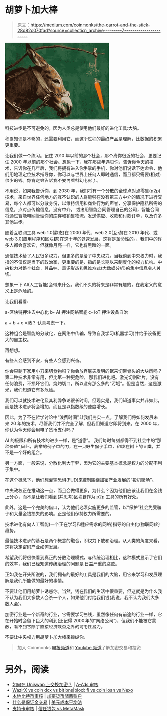 # 胡萝卜加大棒

> 原文：<https://medium.com/coinmonks/the-carrot-and-the-stick-28d82c070fad?source=collection_archive---------7----------------------->

![](img/ab86b8a34cad9c79379c082c0c0c016f.png)

科技进步是不可避免的，因为人类总是使用他们最好的进化工具:大脑。

积累知识是不够的，还需要利用它，而这个过程的最终产品是理解，比数据的积累更重要。

让我们做一个练习。记住 2010 年以前的那个社会，那个离你很近的社会，更要记住 2000 年以前的那个社会。想象一下，我在那些年遇见你，告诉你今天的技术，告诉你在几年后，我们将拥有进入你手掌的手机，你对他们说话下达命令，他们用地理定位技术指导你，你可以与世界上任何人即时通信，而且都只需要(相对)很少的钱。你肯定会告诉我不要再看科幻电影了。

不用说，如果我告诉你，到 2030 年，我们将有一个分散的全球点对点零售(p2p)技术，来自世界任何地方的互不认识的人将能够在没有第三方中介的情况下进行交易，每个人都可以分散身份，以维持信用和商业行为的声誉，分享保护隐私所需的信息，点对点传输信息，没有中介， 或者用智能合同管理自己的公司，智能合同将通过智能电网管理你的库存和销售物流，发送供应、收款和付款订单，以及许多其他进步。

随着互联网工具 web 1.0(静态)在 2000 年代、web 2.0(互动)在 2010 年代、或 web 3.0(应用程序和区块链)在这十年的迅速发展，这将是革命性的。，我们中的许多人都会喜欢它，但就像月亮一样，它也有黑暗的一面。

通信技术给了人民很多权力，但更多的是给了中央权力。当我谈到中央权力时，我指的不仅仅是当下的政治家，更重要的是，指的是长期以来制度化的权力机构。中央权力对整个社会、其品味、意识形态和思维方式(大数据分析)的集中信息令人关切。

想象一下 AI(人工智能)会带来什么。我们不久的将来是非常有趣的，在我定义的意义上是危险的。

让我们看看:

a-区块链押注去中心化
b- AI 押注网络智能
c- IoT 押注设备自治

a + b + c =赌？
认真考虑一下。

这种组合是智能的分散化，在网络中传输，导致自我学习(机器学习)并给予设备更大的自主权。

再想想。

有些人会感到不安，有些人会感到兴奋。

你会只剩下家用小刀来切食物吗？你会放弃屠夫发明的锯来切带骨头的大块肉吗？第二种技术非常有用，但比第一种更危险。
那我们进化吧。激光切割碎片，没有任何浪费，不损坏它们，烧灼切口，所以没有那么多的“污垢”。但是当然，这是激光，我们知道它有多危险。

我们可以就技术进化及其利弊争论很长时间。但现实是，我们知道事实并非如此，而是技术进步将会增加，而且是以指数级的速度增长。

因此，为了不在哲学讨论中“浪费时间”,让我们务实一点，了解我们将如何发展未来 20 年的技术，尽管我们并不完全了解，但我们知道它即将到来。在 2000 年，你认为今天你会用电子货币支付吗？

AI 的极限和所有技术的进步一样，是“道德”。
我们每时每刻都得不到社会中的“那种价值”,因此，我举的例子中的刀，在一只野生猴子手中，和绑在树上的人类，并不是一个好的组合。

另一方面，一般来说，分散化利大于弊，因为它的主要基本概念是权力的分配不利于集中。

在这个概念下，他们想灌输恐惧(FUD)来控制围绕加密产业发展的“投机赌场”。

中央政权正在推动这一点，而且会做得更多，为什么？因为他们应该让我们在金钱上分心，而不是让我们看到(并思考)区块链作为 p2p 工具的所有好处。

此外，这是一个完美的借口，认为他们必须实施更多的监管，以“保护”社会免受骗子和大量金钱损失的影响。正是他们保持权力所需要的。

技术进化有向人工智能(一个正在学习和适应需求的网络)指导的自主化(物联网)的趋势。

最佳技术进步的基石是两个概念的融合，即权力下放和治理。从人类的角度来看，这将决定密码产业如何发展。

希望我们将很快看到真正的分散治理模式，与传统治理相比，这种模式显示了它们的效率，我们已经知道传统治理的问题是:日益严重的腐败。

正如我在开头所说的，我们拥有的最好的工具是我们的大脑，用它来学习和发展理解是我们所能做的最好的事情。

不要让他们用胡萝卜诱惑你。当然，钱在我们的生活中很重要，但这就是为什么我不认为我们大多数人会杀一个人，如果他们付给我们钱(我说，我不认为我们大多数人会)。

加密行业是一个新奇的行业，它需要学习曲线，虽然像任何有前途的行业一样，它在开始时会留下巨大的利润(还记得 2000 年的“网络公司”)，但我们不能被它蒙蔽，看不到它除了直接经济效益之外的可用性潜力。

不要让中央权力用胡萝卜加大棒来操纵你。

> 加入 Coinmonks [电报频道](https://t.me/coincodecap)和 [Youtube 频道](https://www.youtube.com/c/coinmonks/videos)了解加密交易和投资

# 另外，阅读

*   [如何在 Uniswap 上交换加密？](https://coincodecap.com/swap-crypto-on-uniswap) | [A-Ads 审核](https://coincodecap.com/a-ads-review)
*   [WazirX vs coin dcx vs bit bns](/coinmonks/wazirx-vs-coindcx-vs-bitbns-149f4f19a2f1)|[block fi vs coin loan vs Nexo](/coinmonks/blockfi-vs-coinloan-vs-nexo-cb624635230d)
*   [本地比特币审核](/coinmonks/localbitcoins-review-6cc001c6ed56) | [加密货币储蓄账户](https://coincodecap.com/cryptocurrency-savings-accounts)
*   [什么是保证金交易](https://coincodecap.com/margin-trading) | [美元成本平均法](https://coincodecap.com/dca)
*   [支持卡审核](https://coincodecap.com/uphold-card-review) | [信任钱包 vs MetaMask](https://coincodecap.com/trust-wallet-vs-metamask)
